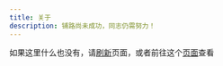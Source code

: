 ```yaml
---
title: 关于
description: 铺路尚未成功，同志仍需努力！
---
```

<span id="about-content"><span id="about-message"></span>如果这里什么也没有，请<a id="about-refresh"
    href="./fallback.html">刷新</a>页面，或者前往这个[页面](https://wherewhere.github.io/wherewhere)查看</span>

<script id="marked-script" src="https://cdn.jsdelivr.net/npm/marked" data-pjax></script>

<script data-pjax>
  (() => {
    function importMarkedAsync() {
      return new Promise(resolve => {
        if (typeof marked === "undefined") {
          function replaceScript(id, src) {
            if (typeof Element.prototype.replaceWith !== "function") {
              Element.prototype.replaceWith = function (node) {
                if (this.parentNode) {
                  this.parentNode.replaceChild(node, this);
                }
              };
            }
            const script = document.createElement("script");
            script.id = id;
            script.src = src;
            document.getElementById(id).replaceWith(script);
            return script;
          }
          replaceScript("marked-script", "https://cdn.jsdelivr.net/gh/markedjs/marked/lib/marked.js").onload = () => resolve(marked);
        }
        else {
          resolve(marked);
        }
      });
    }
    function decodeBase64Async(base64) {
      return new Promise(resolve => {
        if (typeof TextDecoder === "undefined") {
          if (typeof Base64 === "undefined") {
            function addScript(src) {
              const script = document.createElement("script");
              script.src = src;
              document.scripts[0].parentNode.appendChild(script);
              return script;
            }
            addScript("https://cdn.jsdelivr.net/npm/js-base64").onload = () => resolve(Base64.decode(base64));
          }
          else {
            resolve(Base64.decode(base64));
          }
        }
        else {
          const text = atob(base64);
          const length = text.length;
          const bytes = new Uint8Array(length);
          for (let i = 0; i < length; i++) {
            bytes[i] = text.charCodeAt(i);
          }
          const decoder = new TextDecoder();
          resolve(decoder.decode(bytes));
        }
      });
    }
    let isLoading = false;
    const readme = document.getElementById("about-content");
    const message = document.getElementById("about-message");
    async function loadReadmeAsync() {
      if (isLoading) {
        return;
      }
      try {
        isLoading = true;
        message.innerHTML = "正在从 GitHub 拉取信息，请坐和放宽<br>";
        const response = await fetch("https://api.github.com/repos/wherewhere/wherewhere/readme");
        if (response.ok) {
          message.innerHTML = "拉取成功，正在解析<br>";
          const json = await response.json();
          const content = json.content;
          if (typeof content == "string" && content.length) {
            message.innerHTML = "解析成功，正在渲染<br>";
            const marked = await importMarkedAsync();
            readme.innerHTML = marked.parse(await decodeBase64Async(content));
            return;
          }
        }
      }
      catch (_) {
      }
      finally {
        isLoading = false;
      }
      message.innerText = "拉取失败，即将跳转到 GitHub 页面";
      location.href = "https://wherewhere.github.io/wherewhere"
    }
    const refresh = document.getElementById("about-refresh");
    if (refresh instanceof HTMLAnchorElement) {
      refresh.href = "javascript:void(0)";
      refresh.addEventListener("click", loadReadmeAsync);
    }
    loadReadmeAsync();
  })();
  function success() { return true; }
</script>

<script data-pjax>
  if (typeof success === "undefined") {
    if (typeof pjax === "undefined") {
      location.href = "./fallback.html";
    }
    else {
      pjax.loadUrl("./fallback.html", { history: false });
    }
  }
</script>

<style>
  #about-content img {
    margin-bottom: 0 !important;
    display: inline;
  }
</style>